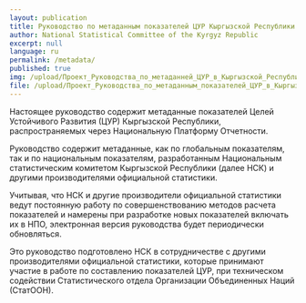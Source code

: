 ```yaml
---
layout: publication
title: Руководство по метаданным показателей ЦУР Кыргызской Республики
author: National Statistical Committee of the Kyrgyz Republic
excerpt: null
language: ru
permalink: /metadata/
published: true
img: /upload/Проект_Руководства_по_метаданней_ЦУР_в_Кыргызской_Республике 1_1.jpg 
file: /upload/Проект_Руководства_по_метаданным_показателей_ЦУР_в_Кыргызской_Республике.pdf
---
```


Настоящее руководство содержит метаданные показателей Целей Устойчивого Развития (ЦУР) Кыргызской Республики, распространяемых через Национальную Платформу Отчетности.

Руководство содержит метаданные, как по глобальным показателям, так и по национальным показателям, разработанным Национальным статистическим комитетом Кыргызской Республики (далее НСК) и другими производителями официальной статистики.

Учитывая, что НСК и другие производители официальной статистики ведут постоянную работу по совершенствованию методов расчета показателей и намерены при разработке новых показателей включать их в НПО, электронная версия руководства будет периодически обновляться.

Это руководство подготовлено НСК в сотрудничестве с другими производителями официальной статистики, которые принимают участие в работе по составлению показателей ЦУР, при техническом содействии Статистического отдела Организации Объединенных Наций (СтатООН).
